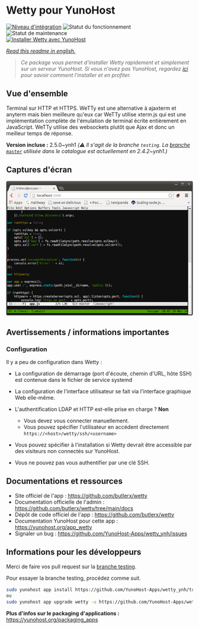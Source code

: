 <!--
N.B.: This README was automatically generated by https://github.com/YunoHost/apps/tree/master/tools/README-generator
It shall NOT be edited by hand.
-->

# Wetty pour YunoHost

[![Niveau d'intégration](https://dash.yunohost.org/integration/wetty.svg)](https://dash.yunohost.org/appci/app/wetty) ![Statut du fonctionnement](https://ci-apps.yunohost.org/ci/badges/wetty.status.svg) ![Statut de maintenance](https://ci-apps.yunohost.org/ci/badges/wetty.maintain.svg)  
[![Installer Wetty avec YunoHost](https://install-app.yunohost.org/install-with-yunohost.svg)](https://install-app.yunohost.org/?app=wetty)

*[Read this readme in english.](./README.md)*

> *Ce package vous permet d'installer Wetty rapidement et simplement sur un serveur YunoHost.
Si vous n'avez pas YunoHost, regardez [ici](https://yunohost.org/#/install) pour savoir comment l'installer et en profiter.*

## Vue d'ensemble

Terminal sur HTTP et HTTPS. WeTTy est une alternative à ajaxterm et anyterm mais bien meilleure qu'eux car WeTTy utilise xterm.js qui est une implémentation complète de l'émulation de terminal écrite entièrement en JavaScript. WeTTy utilise des websockets plutôt que Ajax et donc un meilleur temps de réponse.


**Version incluse :** 2.5.0~ynh1 *(:warning: Il s'agit de la branche `testing`. La [branche `master`](https://github.com/YunoHost-Apps/wetty_ynh/tree/master) utilisée dans le catalogue est actuellement en 2.4.2\~ynh1.)*


## Captures d'écran

![Capture d'écran de Wetty](./doc/screenshots/terminal.png)

## Avertissements / informations importantes

### Configuration

Il y a peu de configuration dans Wetty :
* La configuration de démarrage (port d'écoute, chemin d'URL, hôte SSH) est contenue dans le fichier de service systemd
* La configuration de l'interface utilisateur se fait via l'interface graphique Web elle-même.

* L'authentification LDAP et HTTP est-elle prise en charge ? **Non**
  * Vous devez vous connecter manuellement.
  * Vous pouvez spécifier l'utilisateur en accédent directement `https://<host>/wetty/ssh/<username>`

* Vous pouvez spécifier à l'installation si Wetty devrait être accessible par des visiteurs non connectés sur YunoHost.

* Vous ne pouvez pas vous authentifier par une clé SSH.

## Documentations et ressources

* Site officiel de l'app : <https://github.com/butlerx/wetty>
* Documentation officielle de l'admin : <https://github.com/butlerx/wetty/tree/main/docs>
* Dépôt de code officiel de l'app : <https://github.com/butlerx/wetty>
* Documentation YunoHost pour cette app : <https://yunohost.org/app_wetty>
* Signaler un bug : <https://github.com/YunoHost-Apps/wetty_ynh/issues>

## Informations pour les développeurs

Merci de faire vos pull request sur la [branche testing](https://github.com/YunoHost-Apps/wetty_ynh/tree/testing).

Pour essayer la branche testing, procédez comme suit.

``` bash
sudo yunohost app install https://github.com/YunoHost-Apps/wetty_ynh/tree/testing --debug
ou
sudo yunohost app upgrade wetty -u https://github.com/YunoHost-Apps/wetty_ynh/tree/testing --debug
```

**Plus d'infos sur le packaging d'applications :** <https://yunohost.org/packaging_apps>
